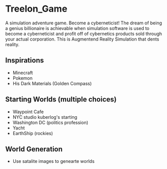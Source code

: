 # Treelon_Game

A simulation adventure game. Become a cyberneticist! The dream of being a genius billionaire is achievable when simulation software is used to become a cyberneticist and profit off of cybernetics products sold through your actual corporation. This is Augmentend Reality Simulation that dents reality.

## Inspirations
- Minecraft
- Pokemon
- His Dark Materials (Golden Compass)

## Starting Worlds (multiple choices)
- Waypoint Cafe
- NYC studio kuberlog's starting
- Washington DC (politics profession)
- Yacht
- EarthShip (rockies)

## World Generation
- Use satalite images to genearte worlds
